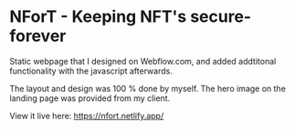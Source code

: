 # NForT - Keeping NFT's secure- forever

Static webpage that I designed on Webflow.com, and added addtitonal functionality with the javascript afterwards. 

The layout and design was 100 % done by myself. The hero image on the landing page was provided from my client. 

View it live here: https://nfort.netlify.app/


